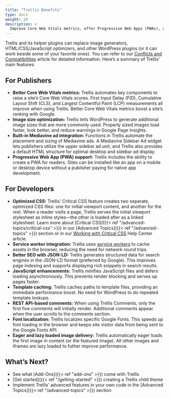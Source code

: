 ```yaml
---
title: "Trellis Benefits"
type: docs
weight: 20
description: >
  Improve Core Web Vitals metrics, offer Progressive Web Apps (PWAs), and more when you use Trellis as your theme framework.
---
```

Trellis and its helper plugins can replace image generators, HTML/CSS/JavaScript optimizers, and other WordPress plugins (or it can work beside some of your favorite ones). You can refer to our [Conflicts and Compatibilities](https://intercom.help/mediavine-products/en/articles/5046317-trellis-themes-conflicts-and-compatibilities) article for detailed information. Here’s a summary of Trellis’ main features:
## For Publishers

- **Better Core Web Vitals metrics:** Trellis automates key components to raise a site’s Core Web Vitals scores. First Input Delay (FID), Cumulative Layout Shift (CLS), and Largest Contentful Paint (LCP) measurements all improve when using Trellis. Better Core Web Vitals metrics boost a site’s ranking with Google.
- **Image size optimization:** Trellis tells WordPress to generate additional image sizes that are more commonly used. Properly sized images load faster, look better, and reduce warnings in Google Page Insights.
- **Built-in Mediavine ad integration:** Functions in Trellis automate the placement and sizing of Mediavine ads. A Mediavine Sidebar Ad widget lets publishers utilize the upper sidebar ad unit, and Trellis also provides a default HTML structure for optimal desktop and sidebar ad display.
- **Progressive Web App (PWA) support:** Trellis includes the ability to create a PWA for readers. Sites can be installed like an app on a mobile or desktop device without a publisher paying for native app development.

## For Developers

- **Optimized CSS:** Trellis’ Critical CSS feature creates two separate, optimized CSS files: one for initial viewport content, and another for the rest. When a reader visits a page, Trellis serves the initial viewport stylesheet as inline styles—the other is loaded after as a linked stylesheet. Learn more about [Critical CSS]({{< ref "/advanced-topics/critical-css" >}}) in our [Advanced Topics]({{< ref "/advanced-topics" >}}) section or in our [Working with Critical CSS](https://intercom.help/mediavine-products/en/articles/4551189-working-with-critical-css) Help Center article.
- **Service worker integration:** Trellis uses [service workers](https://developers.google.com/web/fundamentals/primers/service-workers) to cache assets in the browser, reducing the need for network round trips.
- **Better SEO with JSON-LD:** Trellis generates structured data for search engines in the JSON-LD format (preferred by Google). This improves page indexing and supports displaying rich snippets in search results.
- **JavaScript enhancements:** Trellis minifies JavaScript files and defers loading asynchronously. This prevents render blocking and serves up pages faster.
- **Template caching:** Trellis caches paths to template files, providing an immediate performance boost. No need for WordPress to do repeated template lookups.
- **REST API-based comments:** When using Trellis Comments, only the first five comments will initially render. Additional comments appear when the user scrolls to the comments section.
- **Font localization:** Trellis localizes specific Google Fonts. This speeds up font loading in the browser and keeps site visitor data from being sent to the Google Fonts API.
- **Eager and lazy loaded image delivery:** Trellis automatically eager loads the first image in content (or the featured image). All other images and iframes are lazy loaded to futher improve performance.

## What’s Next?

- See what [Add-Ons]({{< ref "add-ons" >}}) come with Trellis
- [Get started]({{< ref "/getting-started" >}}) creating a Trellis child theme
- Implement Trellis’ advanced features in your own code in the [Advanced Topics]({{< ref "/advanced-topics" >}}) section